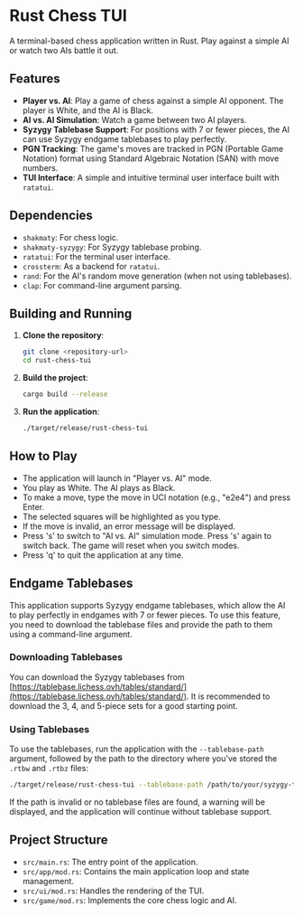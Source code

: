 # Rust Chess TUI

A terminal-based chess application written in Rust. Play against a simple AI or watch two AIs battle it out.

## Features

- **Player vs. AI**: Play a game of chess against a simple AI opponent. The player is White, and the AI is Black.
- **AI vs. AI Simulation**: Watch a game between two AI players.
- **Syzygy Tablebase Support**: For positions with 7 or fewer pieces, the AI can use Syzygy endgame tablebases to play perfectly.
- **PGN Tracking**: The game's moves are tracked in PGN (Portable Game Notation) format using Standard Algebraic Notation (SAN) with move numbers.
- **TUI Interface**: A simple and intuitive terminal user interface built with `ratatui`.

## Dependencies

- `shakmaty`: For chess logic.
- `shakmaty-syzygy`: For Syzygy tablebase probing.
- `ratatui`: For the terminal user interface.
- `crossterm`: As a backend for `ratatui`.
- `rand`: For the AI's random move generation (when not using tablebases).
- `clap`: For command-line argument parsing.

## Building and Running

1. **Clone the repository**:
   ```sh
   git clone <repository-url>
   cd rust-chess-tui
   ```

2. **Build the project**:
   ```sh
   cargo build --release
   ```

3. **Run the application**:
   ```sh
   ./target/release/rust-chess-tui
   ```

## How to Play

- The application will launch in "Player vs. AI" mode.
- You play as White. The AI plays as Black.
- To make a move, type the move in UCI notation (e.g., "e2e4") and press Enter.
- The selected squares will be highlighted as you type.
- If the move is invalid, an error message will be displayed.
- Press 's' to switch to "AI vs. AI" simulation mode. Press 's' again to switch back. The game will reset when you switch modes.
- Press 'q' to quit the application at any time.

## Endgame Tablebases

This application supports Syzygy endgame tablebases, which allow the AI to play perfectly in endgames with 7 or fewer pieces. To use this feature, you need to download the tablebase files and provide the path to them using a command-line argument.

### Downloading Tablebases

You can download the Syzygy tablebases from [https://tablebase.lichess.ovh/tables/standard/](https://tablebase.lichess.ovh/tables/standard/). It is recommended to download the 3, 4, and 5-piece sets for a good starting point.

### Using Tablebases

To use the tablebases, run the application with the `--tablebase-path` argument, followed by the path to the directory where you've stored the `.rtbw` and `.rtbz` files:

```sh
./target/release/rust-chess-tui --tablebase-path /path/to/your/syzygy-tables
```

If the path is invalid or no tablebase files are found, a warning will be displayed, and the application will continue without tablebase support.

## Project Structure

- `src/main.rs`: The entry point of the application.
- `src/app/mod.rs`: Contains the main application loop and state management.
- `src/ui/mod.rs`: Handles the rendering of the TUI.
- `src/game/mod.rs`: Implements the core chess logic and AI.
